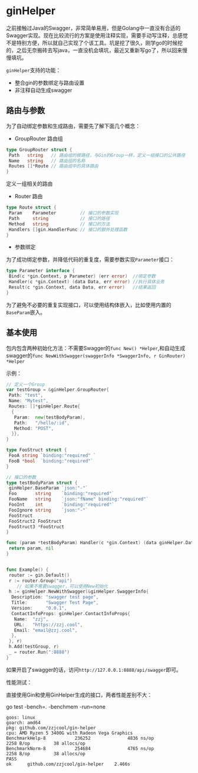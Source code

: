 # ginHelper

之前接触过Java的Swagger，非常简单易用，但是Golang中一直没有合适的Swagger实现。现在比较流行的方案是使用注释实现，需要手动写注释，总感觉不是特别方便，所以就自己实现了个该工具。坑是挖了很久，刚学go的时候挖的，之后无奈搬砖去写java，一直没机会填坑，最近又重新写go了，所以回来慢慢填坑。

`ginHelper`支持的功能：

* 整合gin的参数绑定与路由设置
* 非注释自动生成swagger

## 路由与参数

为了自动绑定参数和生成路由，需要先了解下面几个概念：

* GroupRouter 路由组

```go
type GroupRouter struct {
 Path   string   // 路由组的根路径，与Gin的Group一样，定义一组接口的公共路径
 Name   string   // 路由组的名称
 Routes []*Route // 路由组中的具体路由
}
```

定义一组相关的路由

* Router 路由

```go
type Route struct {
 Param    Parameter         // 接口的参数实现
 Path     string            // 接口的路径
 Method   string            // 接口的方法
 Handlers []gin.HandlerFunc // 接口的额外处理函数
}
```

* 参数绑定

为了成功绑定参数，并降低代码的重复度，需要参数实现`Parameter`接口：

```go
type Parameter interface {
 Bind(c *gin.Context, p Parameter) (err error)  //绑定参数
 Handler(c *gin.Context) (data Data, err error) //执行具体业务
 Result(c *gin.Context, data Data, err error)   //结果返回
}
```

为了避免不必要的重复实现接口，可以使用结构体嵌入，比如使用内置的`BaseParam`嵌入。

## 基本使用

包内包含两种初始化方法：不需要Swagger的`func New() *Helper`,和自动生成swagger的`func NewWithSwagger(swaggerInfo *SwaggerInfo, r GinRouter) *Helper`

示例：

```go
// 定义一个Group
var testGroup = &ginHelper.GroupRouter{
 Path: "test",
 Name: "Mytest",
 Routes: []*ginHelper.Route{
  {
   Param:  new(testBodyParam),
   Path:   "/hello/:id",
   Method: "POST",
  }},
}

type FooStruct struct {
 FooA string `binding:"required" `
 FooB *bool  `binding:"required"`
}

// 接口的参数
type testBodyParam struct {
 ginHelper.BaseParam `json:"-"`
 Foo       string    `binding:"required"`
 FooName   string    `json:"fName" binding:"required"`
 FooInt    int       `binding:"required"`
 FooIgnore string    `json:"-"`
 FooStruct
 FooStruct2 FooStruct
 FooStruct3 *FooStruct
}

func (param *testBodyParam) Handler(c *gin.Context) (data ginHelper.Data, err error) {
 return param, nil
}


func Example() {
 router := gin.Default()
 r := router.Group("api")
    // 如果不需要swagger，可以使用New初始化
 h := ginHelper.NewWithSwagger(&ginHelper.SwaggerInfo{
  Description: "swagger test page",
  Title:       "Swagger Test Page",
  Version:     "0.0.1",
  ContactInfoProps: ginHelper.ContactInfoProps{
   Name:  "zzj",
   URL:   "https://zzj.cool",
   Email: "email@zzj.cool",
  },
 }, r)
 h.Add(testGroup, r)
 _ = router.Run(":8888")
}
```

如果开启了swagger的话，访问`http://127.0.0.1:8888/api/swagger`即可。

性能测试：

直接使用Gin和使用GinHelper生成的接口，两者性能差别不大：

go test -bench=. -benchmem -run=none

```shell
goos: linux
goarch: amd64
pkg: github.com/zzjcool/gin-helper
cpu: AMD Ryzen 5 3400G with Radeon Vega Graphics
BenchmarkHelp-8           236252              4836 ns/op            2258 B/op         38 allocs/op
BenchmarkNorm-8           254684              4765 ns/op            2258 B/op         38 allocs/op
PASS
ok      github.com/zzjcool/gin-helper    2.466s
```

